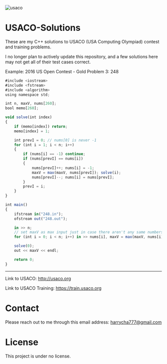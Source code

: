 ![usaco](https://user-images.githubusercontent.com/36347727/58930009-9de78b00-870e-11e9-8bae-d9c68f3fc795.png)

# USACO-Solutions
These are my C++ solutions to USACO (USA Computing Olympiad) contest and training problems.

I no longer plan to actively update this repository, and a few solutions here may not get all of their test cases correct.

Example: 2016 US Open Contest - Gold Problem 3: 248
```javascript
#include <iostream>
#include <fstream>
#include <algorithm>
using namespace std;

int n, maxV, nums[260];
bool memo[260];

void solve(int index)
{
	if (memo[index]) return;
	memo[index] = 1;

	int prevI = 0; // nums[0] is never -1
	for (int i = 1; i < n; i++)
	{
		if (nums[i] == -1) continue;
		if (nums[prevI] == nums[i])
		{
			nums[prevI]++; nums[i] = -1;
			maxV = max(maxV, nums[prevI]); solve(i);
			nums[prevI]--; nums[i] = nums[prevI];
		}
		prevI = i;
	}
}

int main()
{
	ifstream in("248.in");
	ofstream out("248.out");

	in >> n;
	// set maxV as max input just in case there aren't any same numbers next to each other
	for (int i = 0; i < n; i++) in >> nums[i], maxV = max(maxV, nums[i]);

	solve(0);
	out << maxV << endl;

	return 0;
}
```
---

Link to USACO: http://usaco.org

Link to USACO Training: https://train.usaco.org

# Contact
Please reach out to me through this email address:    harrycha777@gmail.com

# License
This project is under no license.
